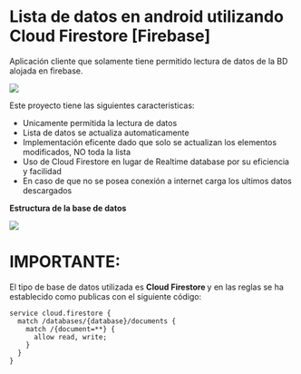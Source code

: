 # Lista de datos en android utilizando Cloud Firestore [Firebase]

Aplicación cliente que solamente tiene permitido lectura de datos de la BD alojada en firebase.

<img src="https://github.com/jonathancplusplus/ClienteFirebase/blob/master/capturas/app_cliente.png" >


Este proyecto tiene las siguientes caracteristicas:

* Unicamente permitida la lectura de datos
* Lista de datos se actualiza automaticamente
* Implementación eficente dado que solo se actualizan los elementos modificados, NO toda la lista 
* Uso de Cloud Firestore en lugar de Realtime database por su eficiencia y facilidad
* En caso de que no se posea conexión a internet carga los ultimos datos descargados

<b>Estructura de la base de datos</b>

<img src="https://github.com/jonathancplusplus/ClienteFirebase/blob/master/capturas/estructura_bd.png">

# IMPORTANTE:
El tipo de base de datos utilizada es <b> Cloud Firestore </b> y en las reglas se ha establecido como publicas con el siguiente código:

    service cloud.firestore {
      match /databases/{database}/documents {
        match /{document=**} {
          allow read, write;
        }
      }
    }
